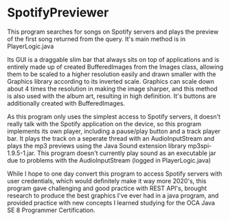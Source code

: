 # SpotifyPreviewer
This program searches for songs on Spotify servers and plays the preview of the first song returned from the query. It's main method is in PlayerLogic.java

Its GUI is a draggable slim bar that always sits on top of applications and is entirely made up of created BufferedImages from the Images class, allowing them to be scaled to a
higher resolution easily and drawn smaller with the Graphics library according to its inverted scale. Graphics can scale down about 4 times the resolution in making the image
sharper, and this method is also used with the album art, resulting in high definition. It's buttons are additionally created with BufferedImages.

As this program only uses the simplest access to Spotify servers, it doesn't really talk with the Spotify application on the device, so this program implements its 
own player, including a pause/play button and a track player bar. It plays the track on a seperate thread with an AudioInputStream and plays the mp3 previews using the
Java Sound extension library mp3spi-1.9.5-1.jar. This program doesn't currently play sound as an executable jar due to problems with the AudioInputStream (logged in 
PlayerLogic.java)

While I hope to one day convert this program to access Spotify servers with user credentials, which would definitely make it way more 2020's, this program gave challenging 
and good practice with REST API's, brought research to produce the best graphics I've ever had in a java program, and provided practice with new concepts I learned
studying for the OCA Java SE 8 Programmer Certification.
